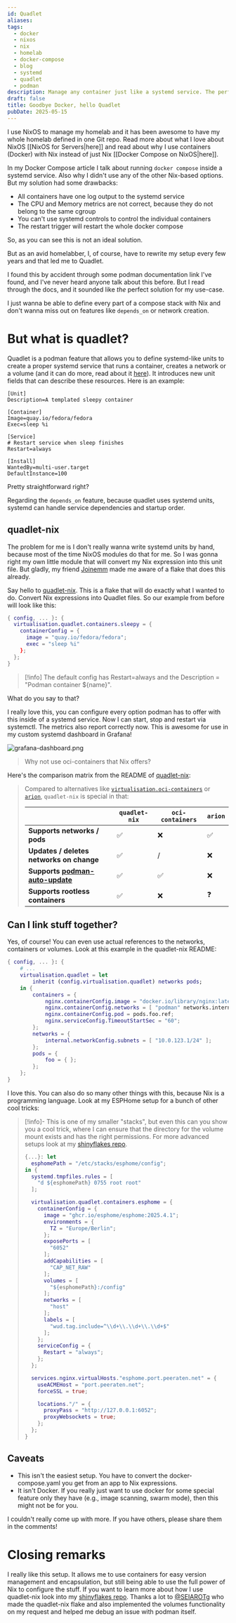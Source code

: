 ```yaml
---
id: Quadlet
aliases: 
tags:
  - docker
  - nixos
  - nix
  - homelab
  - docker-compose
  - blog
  - systemd
  - quadlet
  - podman
description: Manage any container just like a systemd service. The perfect match for any NixOS based Homelab.
draft: false
title: Goodbye Docker, hello Quadlet
pubDate: 2025-05-15
---
```

I use NixOS to manage my homelab and it has been awesome to have my whole homelab defined in one Git repo. Read more about what I love about NixOS [[NixOS for Servers|here]] and read about why I use containers (Docker) with Nix instead of just Nix [[Docker Compose on NixOS|here]].

In my Docker Compose article I talk about running `docker compose` inside a systemd service. Also why I didn't use any of the other Nix-based options.
But my solution had some drawbacks:

- All containers have one log output to the systemd service
- The CPU and Memory metrics are not correct, because they do not belong to the same cgroup
- You can't use systemd controls to control the individual containers
- The restart trigger will restart the whole docker compose

So, as you can see this is not an ideal solution.

But as an avid homelabber, I, of course, have to rewrite my setup every few years and that led me to Quadlet.

I found this by accident through some podman documentation link I've found, and I've never heard anyone talk about this before. But I read through the docs, and it sounded like *the* perfect solution for my use-case.

I just wanna be able to define every part of a compose stack with Nix and don't wanna miss out on features like `depends_on` or network creation.

# But what is quadlet?

Quadlet is a podman feature that allows you to define systemd-like units to create a proper systemd service that runs a container, creates a network or a volume (and it can do more, read about it [here](https://docs.podman.io/en/latest/markdown/podman-systemd.unit.5.html)). It introduces new unit fields that can describe these resources. Here is an example:

```systemd
[Unit]
Description=A templated sleepy container

[Container]
Image=quay.io/fedora/fedora
Exec=sleep %i

[Service]
# Restart service when sleep finishes
Restart=always

[Install]
WantedBy=multi-user.target
DefaultInstance=100
```

Pretty straightforward right?

Regarding the `depends_on` feature, because quadlet uses systemd units, systemd can handle service dependencies and startup order.

## quadlet-nix

The problem for me is I don't really wanna write systemd units by hand, because most of the time NixOS modules do that for me. So I was gonna right my own little module that will convert my Nix expression into this unit file. But gladly, my friend [Joinemm](https://joinemm.dev/) made me aware of a flake that does this already.

Say hello to [quadlet-nix](https://github.com/SEIAROTg/quadlet-nix). This is a flake that will do exactly what I wanted to do. Convert Nix expressions into Quadlet files. So our example from before will look like this:

```nix
{ config, ... }: {
  virtualisation.quadlet.containers.sleepy = {
    containerConfig = {
      image = "quay.io/fedora/fedora";
      exec = "sleep %i"
    };
  };
}
```

> [!info]
> The default config has Restart=always and the Description = "Podman container ${name}".

What do you say to that?

I really love this, you can configure every option podman has to offer with this inside of a systemd service. Now I can start, stop and restart via systemctl. The metrics also report correctly now. This is awesome for use in my custom systemd dashboard in Grafana!

![grafana-dashboard.png](../../images/keyruu_logo.png)

> Why not use oci-containers that Nix offers?

Here's the comparison matrix from the README of [quadlet-nix](https://github.com/SEIAROTg/quadlet-nix/tree/main):

> Compared to alternatives like [`virtualisation.oci-containers`](https://github.com/NixOS/nixpkgs/blob/master/nixos/modules/virtualisation/oci-containers.nix) or [`arion`](https://github.com/hercules-ci/arion), `quadlet-nix` is special in that:
>
> |                                                          | `quadlet-nix` | `oci-containers` | `arion` |
> | -------------------------------------------------------- | ------------- | ---------------- | ------- |
> | **Supports networks / pods**                             | ✅            | ❌               | ✅      |
> | **Updates / deletes networks on change**                 | ✅            | /                | ❌      |
> | **Supports [podman-auto-update][podman-auto-update]**    | ✅            | ✅               | ❌      |
> | **Supports rootless containers**                         | ✅            | ❌               | ❓      |
>
> [podman-auto-update]: https://docs.podman.io/en/latest/markdown/podman-auto-update.1.html

## Can I link stuff together?

Yes, of course! You can even use actual references to the networks, containers or volumes. Look at this example in the quadlet-nix README:

```nix
{ config, ... }: {
    # ...
    virtualisation.quadlet = let
        inherit (config.virtualisation.quadlet) networks pods;
    in {
        containers = {
            nginx.containerConfig.image = "docker.io/library/nginx:latest";
            nginx.containerConfig.networks = [ "podman" networks.internal.ref ];
            nginx.containerConfig.pod = pods.foo.ref;
            nginx.serviceConfig.TimeoutStartSec = "60";
        };
        networks = {
            internal.networkConfig.subnets = [ "10.0.123.1/24" ];
        };
        pods = {
            foo = { };
        };
    };
}
```

I love this. You can also do so many other things with this, because Nix is a programming language. Look at my ESPHome setup for a bunch of other cool tricks:

> [!info]-
> This is one of my smaller "stacks", but even this can you show you a cool trick, where I can ensure that the directory for the volume mount exists and has the right permissions. For more advanced setups look at my [shinyflakes repo](https://github.com/Keyruu/shinyflakes/tree/main/hosts/highwind/stacks).
>
> ```nix
> {...}: let
>   esphomePath = "/etc/stacks/esphome/config";
> in {
>   systemd.tmpfiles.rules = [
>     "d ${esphomePath} 0755 root root"
>   ];
> 
>   virtualisation.quadlet.containers.esphome = {
>     containerConfig = {
>       image = "ghcr.io/esphome/esphome:2025.4.1";
>       environments = {
>         TZ = "Europe/Berlin";
>       };
>       exposePorts = [
>         "6052"
>       ];
>       addCapabilities = [
>         "CAP_NET_RAW"
>       ];
>       volumes = [
>         "${esphomePath}:/config"
>       ];
>       networks = [
>         "host"
>       ];
>       labels = [
>         "wud.tag.include=^\\d+\\.\\d+\\.\\d+$"
>       ];
>     };
>     serviceConfig = {
>       Restart = "always";
>     };
>   };
> 
>   services.nginx.virtualHosts."esphome.port.peeraten.net" = {
>     useACMEHost = "port.peeraten.net";
>     forceSSL = true;
> 
>     locations."/" = {
>       proxyPass = "http://127.0.0.1:6052";
>       proxyWebsockets = true;
>     };
>   };
> }
> ```

## Caveats

- This isn't the easiest setup. You have to convert the docker-compose.yaml you get from an app to Nix expressions.
- It isn't Docker. If you really just want to use docker for some special feature only they have (e.g., image scanning, swarm mode), then this might not be for you.

I couldn't really come up with more. If you have others, please share them in the comments!

# Closing remarks

I really like this setup. It allows me to use containers for easy version management and encapsulation, but still being able to use the full power of Nix to configure the stuff. If you want to learn more about how I use quadlet-nix look into my [shinyflakes repo](https://github.com/Keyruu/shinyflakes/tree/main/hosts/highwind/stacks).
Thanks a lot to [@SEIAROTg](https://github.com/SEIAROTg) who made the quadlet-nix flake and also implemented the volumes functionality on my request and helped me debug an issue with podman itself.
